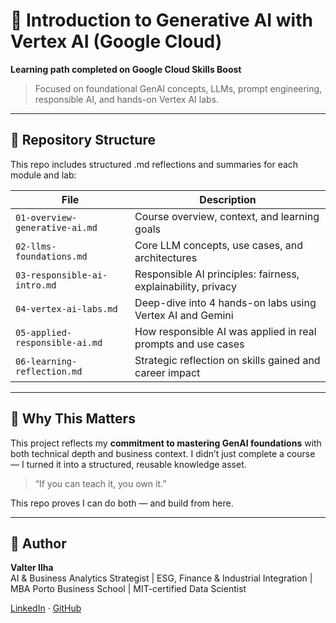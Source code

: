 # 🚀 Introduction to Generative AI with Vertex AI (Google Cloud)

**Learning path completed on Google Cloud Skills Boost**  
> Focused on foundational GenAI concepts, LLMs, prompt engineering, responsible AI, and hands-on Vertex AI labs.

---

## 📂 Repository Structure

This repo includes structured .md reflections and summaries for each module and lab:

| File | Description |
|------|-------------|
| `01-overview-generative-ai.md` | Course overview, context, and learning goals |
| `02-llms-foundations.md` | Core LLM concepts, use cases, and architectures |
| `03-responsible-ai-intro.md` | Responsible AI principles: fairness, explainability, privacy |
| `04-vertex-ai-labs.md` | Deep-dive into 4 hands-on labs using Vertex AI and Gemini |
| `05-applied-responsible-ai.md` | How responsible AI was applied in real prompts and use cases |
| `06-learning-reflection.md` | Strategic reflection on skills gained and career impact |

---

## 🧠 Why This Matters

This project reflects my **commitment to mastering GenAI foundations** with both technical depth and business context. I didn’t just complete a course — I turned it into a structured, reusable knowledge asset.

> “If you can teach it, you own it.”

This repo proves I can do both — and build from here.

---

## 🧭 Author

**Valter Ilha**  
AI & Business Analytics Strategist | ESG, Finance & Industrial Integration |  MBA Porto Business School | MIT-certified Data Scientist

[LinkedIn](https://www.linkedin.com/in/valter-ilha) · [GitHub](https://github.com/valter-ilha)
